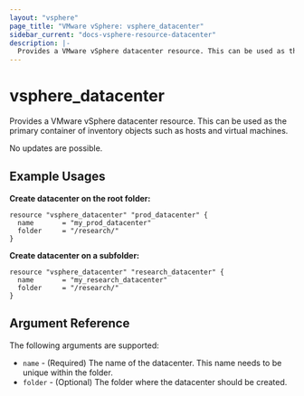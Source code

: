 ```yaml
---
layout: "vsphere"
page_title: "VMware vSphere: vsphere_datacenter"
sidebar_current: "docs-vsphere-resource-datacenter"
description: |-
  Provides a VMware vSphere datacenter resource. This can be used as the primary container of inventory objects such as hosts and virtual machines.
---
```


# vsphere\_datacenter

Provides a VMware vSphere datacenter resource. This can be used as the primary container of inventory objects such as hosts and virtual machines.

No updates are possible.

## Example Usages

**Create datacenter on the root folder:**

```hcl
resource "vsphere_datacenter" "prod_datacenter" {
  name       = "my_prod_datacenter"
  folder     = "/research/"
}
```

**Create datacenter on a subfolder:**

```hcl
resource "vsphere_datacenter" "research_datacenter" {
  name       = "my_research_datacenter"
  folder     = "/research/"
}
```

## Argument Reference

The following arguments are supported:

* `name` - (Required) The name of the datacenter. This name needs to be unique within the folder.
* `folder` - (Optional) The folder where the datacenter should be created.
